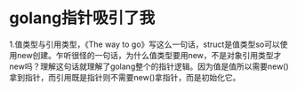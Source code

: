 # golang指针吸引了我

1.值类型与引用类型，《The way to go》写这么一句话，struct是值类型so可以使用new创建。乍听很怪的一句话，为什么值类型要用new，不是对象引用类型才new吗？理解这句话就理解了golang整个的指针逻辑。因为值是值所以需要new()拿到指针，而引用既是指针则不需要new()拿指针，而是初始化它。